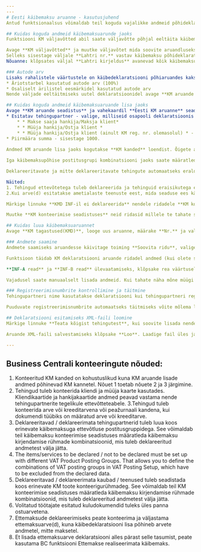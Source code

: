 ```yaml
---
---
# Eesti käibemaksu aruanne - kasutusjuhend
Antud funktsionaalsus võimaldab teil koguda vajalikke andmeid põhideklaratsiooni (vorm KMD) ja deklaratsiooni lisa (vorm KMD INF) jaoks ning esitada need XML-failivormingus.

## Kuidas koguda andmeid käibemaksuarunde jaoks
Funktsiooni KM väljavõtted abil saate väljavõtte põhjal eeltäita käibemaksu põhiaruande. Peate määratlema seosed KM väljavõtte ja käibemaksu aruande väljade vahel.

Avage **KM väljavõtted** ja muutke väljavõtet mida soovite aruandluseks kasutada. Saate valida iga KM väljavõtte rea kohta, kas eksportida rea tulemus KM aruandesse.
Selleks sisestage väljale **Lahtri nr.** vastav käibemaksu põhideklaratsiooni rea number. Kui lahkute välja või rea pealt, näete deklaratsiooni rea kirjeldust väljal **Lahtri kirjeldus**. 
Nõuanne: klõpsates väljal **Lahtri kirjeldus** avanevad kõik käibemaksu aruande read mida kasutada saate.

### Autode arv
Lisaks rahalistele väärtustele on käibedeklaratsiooni põhiaruandes kaks kogustüüpi välja:
* Äriotstarbel kasutatud autode arv (100%)
* Osaliselt ärilistel eesmärkidel kasutatud autode arv
Nende väljade eeltäitmiseks uutel deklaratsioonidel avage **KM aruande seadistus** ja lisage andmed vahekaardil **Eesti KM aruanne**.

## Kuidas koguda andmeid käibemaksuaruande lisa jaoks
Avage **KM aruande seadistus** ja vahekaardil **Eesti KM aruanne** seadistage järgmised väljad:
* Esitatav tehingupartner - valige, milliseid osapooli deklaratsioonis kasutatakse:
    * * Makse saaja hankija/Maksja klient*
    * * Müüja hankija/Ostja klient *
    * * Müüja hankija/Ostja klient (ainult KM reg. nr. olemasolul) * - selle valikuga kasutatakse Müüja hankija/Ostja klient juhul kui neil on **KM reg. nr.**, vastasel juhul kasutatakse Makse saaja hankija/Maksja klienti.
* Piirmäära summa - sisestage 1000.   
 
Andmed KM aruande lisa jaoks kogutakse **KM kanded** loendist. Õigete andmete kogumiseks vajalike tingimuste seadistamiseks avage **KM konteerimise seadistus**.

Iga käibemaksupõhise postitusgrupi kombinatsiooni jaoks saate määratleda, kas selle kombinatsiooniga postitatud tehing tuleb esitada või mitte, ning seadistada vajalikud eripärad.

Deklareeritavate ja mitte deklareeritavate tehingute automaatseks eraldamiseks tuleb tehingud postitada erinevate käibemaksukohustuslaste gruppidega. Tehingud, mida tuleb kirjeldada eranditena, tuleb postitada ka eraldi käibemaksukohustuslaste gruppidega.

Näited:
1. Tehingud ettevõtetega tuleb deklareerida ja tehinguid eraisikutega ei pea deklareerima. Seetõttu peaksid eraisikutest kliendid ja müüjad olema loodud eraldi **KM äri konteeringurühm** väärtusega (näiteks *MITTE KM KOHUSLANE*).
2.Kui arve(d) esitatakse ametialaste teenuste eest, mida seaduse ees käsitletakse kui konfidentsiaalseid, siis neid tehinguid ei pea deklareerima ja nende teenuste müük tuleks konteerimise peaks olema eraldi **KM toote konteeringurühm*.

Märkige linnuke **KMD INF-il ei deklareerida** nendele ridadele **KM konteerimise seadistuses**, mille tehinguid ei pea deklareerima. Ridadele, kus **KM %** on null, ei pea te **KM konteerimise seadistuses** linnukest panema - need tehingud välistatakse automaatselt.

Muutke **KM konteerimise seadistuses** neid ridasid millele te tahate seada erisusi. Valige erisuse kood väljal **KMD erisus müügil** või **KMD erisus ostul**. Erisust '03' ei pea, ega saagi lisada - see erisus lisatakse automaatselt kui müügiarvel on ridu nii käibemaksuga kui ilma.

## Kuidas luua käibemaksuaruannet
Avage **KM tagastused(KMD)**, looge uus aruanne, määrake **Nr.** ja valige **Versioon** 'EST'.

### Andmete saamine
Andmete saamiseks aruandesse käivitage toiming **Soovita ridu**, valige kasutatav KM aruanne ja periood.

Funktsioon täidab KM deklaratsiooni aruande ridadel andmed (kui olete seadistanud eelmistes jaotistes kirjeldatud seosed) ja INF lisad all väljad **INF-A read** ja **INF-B read**.

**INF-A read** ja **INF-B read** ülevaatamiseks, klõpsake rea väärtusel.

Vajadusel saate manuaalselt lisada andmeid. Kui tahate näha mõne müügi või ostu kande detaile lisades, võite kasutada funktsiooni **Navigeeri**.

### Registreerimisnumbrite kontrollimine ja täitmine
Tehingupartneri nime kasutatakse deklaratsiooni kui tehingupartneri registreerimisnumber puudub. Võimalike tuvastamisprobleemide vältimiseks (nimi BC-s erineb veidi maksuameti andmebaasis olevast nimest) on soovitatav täita registreerimisnumbrid BC-s (kliendi/hankija kaardil).Puuduvate registreerimisnumbritega tehingupartnerite loendi vaatamiseks klõpsake lisadel **Reg.numbrita kliendid** või **Reg.numbrita hankijad**.

Puuduvate registreerimisnumbrite automaatseks täitmiseks võite mõlema lisaga kasutada funktsiooni**Uuenda andmed äriregistrist**. Pärast uuenduse jooksutamist, sisaldab nimekiri neid tehinguparntereid keda ei leitud äriregistrist. Muutke neid kliente/hankijaid ükshaaval kasutades funktsiooni **Päri äriregistrist** ja määrates otsitava ettevõtte nime.

## Deklaratsiooni esitamiseks XML-faili loomine
Märkige linnuke **Teata kõigist tehingutest**, kui soovite lisada nende tehingupartnerite arveid, kelle tehingute kogusumma jääb alla limiidi (1000 €).

Aruande XML-faili salvestamiseks klõpsake **Loo**. Laadige fail üles ja esitage E-maksuametis.

---
```

## Business Centrali konteeringute nõuded:
1. Konteeritud KM kanded on kohustuslikud kuna KM aruande lisade andmed põhinevad KM kannetel. Nõuet 1 toetab nõuete 2 ja 3 järgimine.
2. Tehingud tuleb konteerida kliendi ja müüja kaarte kasutades. Kliendikaartide ja hankijakaartide andmed peavad vastama nende tehingupartnerite tegelikule ettevõtteteabele.
3.Tehingud tuleb konteerida arve või kreeditarvena või peažurnaali kandena, kui dokumendi tüübiks on määratud arve või kreeditarve.
4. Deklareeritavad / deklareerimata tehingupartnerid tuleb luua koos erinevate käibemaksuga ettevõtluse postitusgruppidega. See võimaldab teil käibemaksu konteerimise seadistuses määratleda käibemaksu kirjendamise rühmade kombinatsioonid, mis tuleb deklareeritud andmetest välja jätta.
5. The items/services to be declared / not to be declared must be set up with different VAT Product Posting Groups. That allows you to define the combinations of VAT posting groups in VAT Posting Setup, which have to be excluded from the declared data.
6. Deklareeritavad / deklareerimata kaubad / teenused tuleb seadistada koos erinevate KM toote konteerigurühmadeg. See võimaldab teil KM konteerimise seadistuses määratleda käibemaksu kirjendamise rühmade kombinatsioonid, mis tuleb deklareeritud andmetest välja jätta.
7. Volitatud töötajate esitatud kuludokumendid tuleks üles panna ostuarvetena.
8. Ettemaksude deklareerimiseks peate konteerima ja väljastama ettemaksuarve(d), kuna käibedeklaratsiooni lisa põhineb arvete andmetel, mitte maksetel.
9. Et lisada ettemaksuarve deklaratsiooni alles pärast selle tasumist, peate kasutama BC funktsiooni Ettemakse realiseerimata käibemaks.

